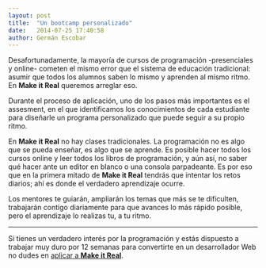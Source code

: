 ```yaml
---
layout: post
title:  "Un bootcamp personalizado"
date:   2014-07-25 17:40:58
author: Germán Escobar
---
```


Desafortunadamente, la mayoría de cursos de programación -presenciales y online- cometen el mismo error que el sistema de educación tradicional: asumir que todos los alumnos saben lo mismo y aprenden al mismo ritmo. En **Make it Real** queremos arreglar eso.

Durante el proceso de aplicación, uno de los pasos más importantes es el assesment, en el que identificamos los conocimientos de cada estudiante para diseñarle un programa personalizado que puede seguir a su propio ritmo.

En **Make it Real** no hay clases tradicionales. La programación no es algo que se pueda enseñar, es algo que se aprende. Es posible hacer todos los cursos online y leer todos los libros de programación, y aún así, no saber qué hacer ante un editor en blanco o una consola parpadeante. Es por eso que en la primera mitado de **Make it Real** tendrás que intentar los retos diarios; ahí es donde el verdadero aprendizaje ocurre.

Los mentores te guiarán, ampliarán los temas que más se te dificulten, trabajarán contigo diariamente para que avances lo más rápido posible, pero el aprendizaje lo realizas tu, a tu ritmo.

***

Si tienes un verdadero interés por la programación y estás dispuesto a trabajar muy duro por 12 semanas para convertirte en un desarrollador Web no dudes en [aplicar a **Make it Real**](/apply).


